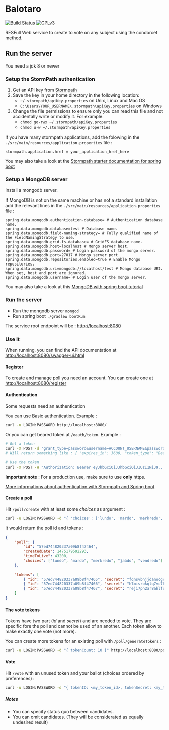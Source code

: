 # Balotaro
[![Build Status](https://travis-ci.org/slimaku/balotaro.svg?branch=master)](https://travis-ci.org/slimaku/balotaro)
[![GPLv3](https://img.shields.io/badge/license-GPLv3-blue.svg)](https://raw.githubusercontent.com/slimaku/balotaro/master/LICENSE)

RESFull Web service to create to vote on any subject using the condorcet method.

## Run the server
You need a jdk 8 or newer

### Setup the StormPath authentication
1. Get an API key from [Stormpath](https://stormpath.com)
2. Save the key in your home directory in the following location:
    * `~/.stormpath/apiKey.properties` on Unix, Linux and Mac OS
    * `C:\Users\YOUR_USERNAME\.stormpath\apiKey.properties` on Windows
3. Change the file permissions to ensure only you can read this file and not accidentally write or modify it. For example:
    * `chmod go-rwx ~/.stormpath/apiKey.properties`
    * `chmod u-w ~/.stormpath/apiKey.properties`

If you have many stormpath applications, add the folowing in the `./src/main/resources/application.properties` file :
```
stormpath.application.href = your_application_href_here
```

You may also take a look at the [Stormpath starter documentation for spring boot](https://docs.stormpath.com/java/spring-boot-web)

### Setup a MongoDB server
Install a mongodb server.

If MongoDB is not on the same machine or has not a standard installation add the relevant lines in the `./src/main/resources/application.properties` file :
```
spring.data.mongodb.authentication-database= # Authentication database name.
spring.data.mongodb.database=test # Database name.
spring.data.mongodb.field-naming-strategy= # Fully qualified name of the FieldNamingStrategy to use.
spring.data.mongodb.grid-fs-database= # GridFS database name.
spring.data.mongodb.host=localhost # Mongo server host.
spring.data.mongodb.password= # Login password of the mongo server.
spring.data.mongodb.port=27017 # Mongo server port.
spring.data.mongodb.repositories.enabled=true # Enable Mongo repositories.
spring.data.mongodb.uri=mongodb://localhost/test # Mongo database URI. When set, host and port are ignored.
spring.data.mongodb.username= # Login user of the mongo server.
```

You may also take a look at this [MongoDB with spring boot tutorial](https://spring.io/guides/gs/accessing-data-mongodb/)

### Run the server
* Run the mongodb server `mongod`
* Run spring boot `./gradlew bootRun`

The service root endpoint will be : [http://localhost:8080](http://localhost:8080)

### Use it
When running, you can find the API documentation at [http://localhost:8080/swagger-ui.html](http://localhost:8080/swagger-ui.html)

#### Register
To create and manage poll you need an account. You can create one at [http://localhost:8080/register](http://localhost:8080/register)

#### Authentication
Some requests need an authentication

You can use Basic authentication. Example :
```bash
curl -u LOGIN:PASSWORD http://localhost:8080/
```

Or you can get beared token at `/oauth/token`. Example :
```bash
# Get a token
curl -X POST -d 'grant_type=password&username=ACCOUNT_USERNAME&password=ACCOUNT_PASSWORD' http://localhost:8080/oauth/token
# Will return something like : { "expires_in": 3600, "token_type": "Bearer", "access_token": "eyJhbGciOiJJhbGciOiJIUzI1NiJ9.eyJqdGkiOi..." }

# Use the token
curl -X POST -H "Authorization: Bearer eyJhbGciOiJJhbGciOiJIUzI1NiJ9..." http://localhost:8080/
```

**Important note** : For a production use, make sure to use **only** https.

[More informations about authentication with Stormpath and Spring boot](http://docs.stormpath.com/java/spring-boot-web/http-request-authentication.html) 

#### Create a poll
Hit `/poll/create` with at least some *choices* as argument :
```bash
curl -u LOGIN:PASSWORD -d "{ 'choices': ['lundo', 'mardo', 'merkredo', 'ĵaŭdo', 'vendredo'], 'tokenCount': 3 }" http://localhost:8080/poll/create
```

It would return the poll id and tokens :
```json
{
	"poll": {
		"id": "57ed744820337a09b8f47464",
		"createdDate": 1475179592293,
		"timeToLive": 43200,
		"choices": ["lundo", "mardo", "merkredo", "ĵaŭdo", "vendredo"]
	},
	
	"tokens": [
		{ "id": "57ed744820337a09b8f47465", "secret": "fqnsvbnjjdanocgcl26jjcurnq" },
		{ "id": "57ed744820337a09b8f47466", "secret": "h7misrbkqlq7vc7k1cq3pp774g" },
		{ "id": "57ed744820337a09b8f47467", "secret": "reji7pn2ar8ahlfuj2og1p8v4h" }
	]
}
```

#### The vote tokens
Tokens have two part (*id* and *secret*) and are needed to vote. They are specific fore the poll and cannot be used of an another. Each token allow to make exactly one vote (not more).

You can create more tokens for an existing poll with `/poll/generateTokens` :
```bash
curl -u LOGIN:PASSWORD -d "{ tokenCount: 10 }" http://localhost:8080/poll/generateTokens
```

#### Vote
Hit `/vote` with an unused token and your ballot (choices ordered by preferences) :
```bash
curl -u LOGIN:PASSWORD -d "{ tokenID: <my_token_id>, tokenSecret: <my_token_secret>, ballot: ['mardo', 'merkredo', 'vendredo'] }" http://localhost:8080/vote
```

##### Notes
* You can specify status quo between candidates.
* You can omit candidates. (They will be considerated as equally undesired result)